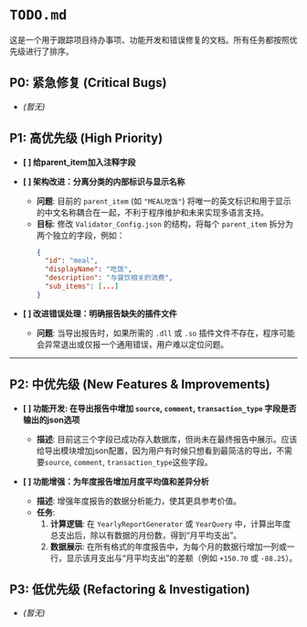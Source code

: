 

# **`TODO.md`**

这是一个用于跟踪项目待办事项、功能开发和错误修复的文档。所有任务都按照优先级进行了排序。

## P0: 紧急修复 (Critical Bugs)

  * *(暂无)*

## P1: 高优先级 (High Priority)
  * **[ ] 给parent_item加入注释字段**

  * **[ ] 架构改进：分离分类的内部标识与显示名称**

      * **问题**: 目前的 `parent_item` (如 `"MEAL吃饭"`) 将唯一的英文标识和用于显示的中文名称耦合在一起，不利于程序维护和未来实现多语言支持。
      * **目标**: 修改 `Validator_Config.json` 的结构，将每个 `parent_item` 拆分为两个独立的字段，例如：
        ```json
        {
          "id": "meal",
          "displayName": "吃饭",
          "description": "与餐饮相关的消费",
          "sub_items": [...]
        }
        ```

  * **[ ] 改进错误处理：明确报告缺失的插件文件**

      * **问题**: 当导出报告时，如果所需的 `.dll` 或 `.so` 插件文件不存在，程序可能会异常退出或仅报一个通用错误，用户难以定位问题。
-----

## P2: 中优先级 (New Features & Improvements)

  * **[ ] 功能开发: 在导出报告中增加 `source`, `comment`, `transaction_type` 字段是否输出的json选项**

      * **描述**: 目前这三个字段已成功存入数据库，但尚未在最终报告中展示。应该给导出模块增加json配置，因为用户有时候只想看到最简洁的导出，不需要`source`, `comment`, `transaction_type`这些字段。


  * **[ ] 功能增强：为年度报告增加月度平均值和差异分析**

      * **描述**: 增强年度报告的数据分析能力，使其更具参考价值。
      * **任务**:
        1.  **计算逻辑**: 在 `YearlyReportGenerator` 或 `YearQuery` 中，计算出年度总支出后，除以有数据的月份数，得到“月平均支出”。
        2.  **数据展示**: 在所有格式的年度报告中，为每个月的数据行增加一列或一行，显示该月支出与“月平均支出”的差额（例如 `+150.70` 或 `-88.25`）。

## P3: 低优先级 (Refactoring & Investigation)

  * *(暂无)*